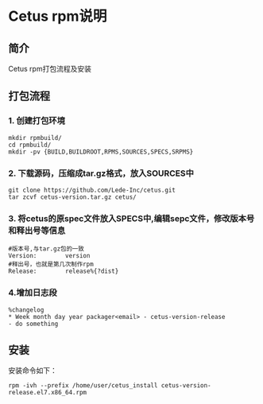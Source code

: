 # Cetus rpm说明

##  简介

Cetus rpm打包流程及安装

## 打包流程

### 1. 创建打包环境

```
mkdir rpmbuild/
cd rpmbuild/ 
mkdir -pv {BUILD,BUILDROOT,RPMS,SOURCES,SPECS,SRPMS} 
```

### 2. 下载源码，压缩成tar.gz格式，放入SOURCES中

```
git clone https://github.com/Lede-Inc/cetus.git
tar zcvf cetus-version.tar.gz cetus/
```

### 3. 将cetus的原spec文件放入SPECS中,编辑sepc文件，修改版本号和释出号等信息

```
#版本号,与tar.gz包的一致
Version:        version
#释出号，也就是第几次制作rpm
Release:        release%{?dist}
```

### 4.增加日志段

```
%changelog
* Week month day year packager<email> - cetus-version-release
- do something
```

## 安装

安装命令如下：

```
rpm -ivh --prefix /home/user/cetus_install cetus-version-release.el7.x86_64.rpm
```
